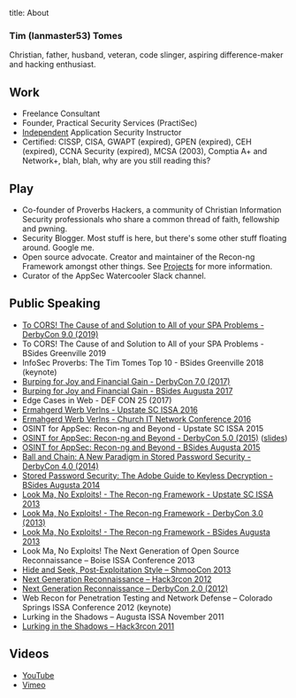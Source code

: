 title: About

### Tim (lanmaster53) Tomes

Christian, father, husband, veteran, code slinger, aspiring difference-maker and hacking enthusiast.

## Work

- Freelance Consultant
- Founder, Practical Security Services (PractiSec)
- [Independent](/training/) Application Security Instructor
- Certified: CISSP, CISA, GWAPT (expired), GPEN (expired), CEH (expired), CCNA Security (expired), MCSA (2003), Comptia A+ and Network+, blah, blah, why are you still reading this?

## Play

- Co-founder of Proverbs Hackers, a community of Christian Information Security professionals who share a common thread of faith, fellowship and pwning.
- Security Blogger. Most stuff is here, but there's some other stuff floating around. Google me.
- Open source advocate. Creator and maintainer of the Recon-ng Framework amongst other things. See [Projects](/projects/) for more information.
- Curator of the AppSec Watercooler Slack channel.

## Public Speaking

- [To CORS! The Cause of and Solution to All of your SPA Problems - DerbyCon 9.0 (2019)](https://youtu.be/tH-HG4b4GYQ)
- To CORS! The Cause of and Solution to All of your SPA Problems - BSides Greenville 2019
- InfoSec Proverbs: The Tim Tomes Top 10 - BSides Greenville 2018 (keynote)
- [Burping for Joy and Financial Gain - DerbyCon 7.0 (2017)](https://youtu.be/U41D_d4JQLs)
- [Burping for Joy and Financial Gain - BSides Augusta 2017](https://youtu.be/nJ5Zw5LyqV0)
- Edge Cases in Web - DEF CON 25 (2017)
- [Ermahgerd Werb Verlns - Upstate SC ISSA 2016](https://speakerdeck.com/lanmaster53/ermahgerd-werb-verlns)
- [Ermahgerd Werb Verlns - Church IT Network Conference 2016](https://speakerdeck.com/lanmaster53/ermahgerd-werb-verlns)
- OSINT for AppSec: Recon-ng and Beyond - Upstate SC ISSA 2015
- [OSINT for AppSec: Recon-ng and Beyond - DerbyCon 5.0 (2015)](https://youtu.be/zgz6QYpdzT8) ([slides](https://speakerdeck.com/lanmaster53/osint-for-appsec-recon-ng-and-beyond))
- [OSINT for AppSec: Recon-ng and Beyond - BSides Augusta 2015](https://youtu.be/hWgxvb2Se78)
- [Ball and Chain: A New Paradigm in Stored Password Security - DerbyCon 4.0 (2014)](https://youtu.be/GfyM8lFkjo8)
- [Stored Password Security: The Adobe Guide to Keyless Decryption - BSides Augusta 2014](https://youtu.be/C1UqwC0SZ7c)
- [Look Ma, No Exploits! - The Recon-ng Framework - Upstate SC ISSA 2013](https://speakerdeck.com/lanmaster53/look-ma-no-exploits-the-recon-ng-framework)
- [Look Ma, No Exploits! - The Recon-ng Framework - DerbyCon 3.0 (2013)](https://youtu.be/vkmNTNl6urw)
- [Look Ma, No Exploits! - The Recon-ng Framework - BSides Augusta 2013](https://youtu.be/DtaucOTXfZY)
- Look Ma, No Exploits! The Next Generation of Open Source Reconnaissance – Boise ISSA Conference 2013
- [Hide and Seek, Post-Exploitation Style – ShmooCon 2013](https://youtu.be/VJTrRMqHU5U)
- [Next Generation Reconnaissance – Hack3rcon 2012](https://youtu.be/jsmiJQ2dbw4)
- [Next Generation Reconnaissance – DerbyCon 2.0 (2012)](https://youtu.be/RCWZcEztNT8)
- Web Recon for Penetration Testing and Network Defense – Colorado Springs ISSA Conference 2012 (keynote)
- Lurking in the Shadows – Augusta ISSA November 2011
- [Lurking in the Shadows – Hack3rcon 2011](https://youtu.be/ant3ir9cRME)

## Videos

- [YouTube](https://www.youtube.com/user/lanmaster53)
- [Vimeo](https://vimeo.com/lanmaster53)
